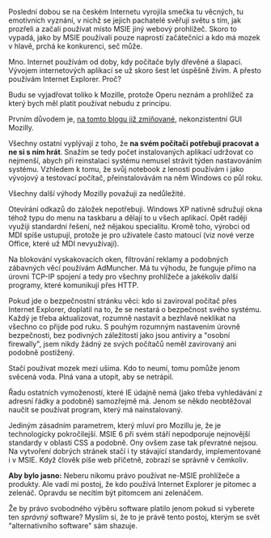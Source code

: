 <!-- dcterms:identifier = riderweblog#150 -->
<!-- dcterms:title = Proč používám Internet Explorer -->
<!-- np9:categoryId = 1 -->
<!-- x4w:category = Koně -->
<!-- np9:authorId = 1 -->
<!-- np9:authorEmail = michal.valasek@altairis.cz -->
<!-- dcterms:creator = Michal Altair Valášek -->
<!-- dcterms:created = 2004-05-10T03:22:42+02:00 -->
<!-- dcterms:dateAccepted = 2004-05-10T03:22:42+02:00 -->

Poslední dobou se na českém Internetu vyrojila smečka tu věcných, tu emotivních vyznání, v nichž se jejich pachatelé svěřují světu s tím, jak prozřeli a začali používat místo MSIE jiný webový prohlížeč. Skoro to vypadá, jako by MSIE používali pouze naprostí začátečníci a kdo má mozek v hlavě, prchá ke konkurenci, seč může.

Mno. Internet používám od doby, kdy počítače byly dřevěné a šlapací. Vývojem internetových aplikací se už skoro šest let úspěšně živím. A přesto používám Internet Explorer. Proč?

Budu se vyjadřovat toliko k Mozille, protože Operu neznám a prohlížeč za který bych měl platit používat nebudu z principu.

Prvním důvodem je, [na tomto blogu již zmiňované](http://weblog.rider.cz/ShowRecord.aspx?day=20040223), nekonzistentní GUI Mozilly.

Všechny ostatní vyplývají z toho, že **na svém počítači potřebuji pracovat a ne si s ním hrát**. Snažím se tedy počet instalovaných aplikací udržovat co nejmenší, abych při reinstalaci systému nemusel strávit týden nastavováním systému. Vzhledem k tomu, že svůj notebook z lenosti používám i jako vývojový a testovací počítač, přeinstalovávám na něm Windows co půl roku.

Všechny další výhody Mozilly považuji za nedůležité. 

Otevírání odkazů do záložek nepotřebuji. Windows XP nativně sdružují okna téhož typu do menu na taskbaru a dělají to u všech aplikací. Opět raději využiji standardní řešení, než nějakou specialitu. Kromě toho, výrobci od MDI spíše ustupují, protože je pro uživatele často matoucí (viz nové verze Office, které už MDI nevyužívají).

Na blokování vyskakovacích oken, filtrování reklamy a podobných zábavných věcí používám AdMuncher. Má tu výhodu, že funguje přímo na úrovni TCP-IP spojení a tedy pro všechny prohlížeče a jakékoliv další programy, které komunikují přes HTTP.

Pokud jde o bezpečnostní stránku věci: kdo si zaviroval počítač přes Internet Explorer, doplatil na to, že se nestará o bezpečnost svého systému. Každý je třeba aktualizovat, rozumně nastavit a bezhlavě neklikat na všechno co přijde pod ruku. S pouhým rozumným nastavením úrovně bezpečnosti, bez podivných záležitostí jako jsou antiviry a "osobní firewally", jsem nikdy žádný ze svých počítačů neměl zavirovaný ani podobně postižený. 

Stačí používat mozek mezi ušima. Kdo to neumí, tomu pomůže jenom svěcená voda. Plná vana a utopit, aby se netrápil.

Řadu ostatních vymožeností, které IE údajně nemá (jako třeba vyhledávání z adresní řádky a podobně) samozřejmě má. Jenom se někdo neobtěžoval naučit se používat program, který má nainstalovaný.

Jediným zásadním parametrem, který mluví pro Mozillu je, že je technologicky pokročilejší. MSIE 6 při svém stáří nepodporuje nejnovější standardy v oblasti CSS a podobně. Ony ovšem zase tak převratné nejsou. Na vytvoření dobrých stránek stačí i ty stávající standardy, implementované i v MSIE. Když člověk píše web příčetně, zobrazí se správně v čemkoliv.

**Aby bylo jasno:** Neberu nikomu právo používat ne-MSIE prohlížeče a produkty. Ale vadí mi postoj, že kdo používá Internet Explorer je pitomec a zelenáč. Opravdu se necítím být pitomcem ani zelenáčem.

Že by právo svobodného výběru software platilo jenom pokud si vyberete ten *správný* software? Myslím si, že to je právě tento postoj, kterým se svět "alternativního software" sám shazuje.